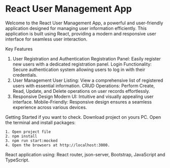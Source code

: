 # React User Management App

Welcome to the React User Management App, a powerful and user-friendly application designed for managing user information efficiently. This application is built using React, providing a modern and responsive user interface for seamless user interaction.

Key Features

1. User Registration and Authentication
Registration Panel: Easily register new users with a dedicated registration panel.
Login Functionality: Secure authentication system allowing users to log in with their credentials.
2. User Management
User Listing: View a comprehensive list of registered users with essential information.
CRUD Operations: Perform Create, Read, Update, and Delete operations on user records effortlessly.
3. Responsive Design
Modern UI: Intuitive and visually appealing user interface.
Mobile-Friendly: Responsive design ensures a seamless experience across various devices.

Getting Started if you want to check. Download project on yours PC. Open the terminal and install packages:

    1. Open project file
    2. npm install
    3. npm run start:mocked
    4. Open the browsers at http://localhost:3000.

React application using: React router, json-server, Bootstrap, JavaScript and TypeScript.
